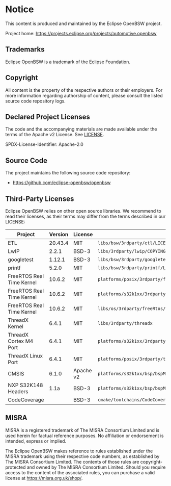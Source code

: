 # Notice

This content is produced and maintained by the Eclipse OpenBSW project.

Project home: https://projects.eclipse.org/projects/automotive.openbsw

## Trademarks

Eclipse OpenBSW is a trademark of the Eclipse Foundation.

## Copyright

All content is the property of the respective authors or their employers.
For more information regarding authorship of content, please consult the
listed source code repository logs.

## Declared Project Licenses

The code and the accompanying materials are made available under the terms
of the Apache v2 License. See [LICENSE](LICENSE).

SPDX-License-Identifier: Apache-2.0

## Source Code

The project maintains the following source code repository:

 * https://github.com/eclipse-openbsw/openbsw

## Third-Party Licenses

Eclipse OpenBSW relies on other open source libraries.
We recommend to read their licenses, as their terms may differ from the terms described in our LICENSE:

| Project                   | Version | License   | Path                                                                 |
|---------------------------|---------|-----------|----------------------------------------------------------------------|
| ETL                       | 20.43.4 | MIT       | ``libs/bsw/3rdparty/etl/LICENSE``                                    |
| LwIP                      | 2.2.1   | BSD-3     | ``libs/3rdparty/lwip/COPYING``                                       |
| googletest                | 1.12.1  | BSD-3     | ``libs/bsw/3rdparty/googletest/LICENSE``                             |
| printf                    | 5.2.0   | MIT       | ``libs/bsw/3rdparty/printf/LICENSE``                                 |
| FreeRTOS Real Time Kernel | 10.6.2  | MIT       | ``platforms/posix/3rdparty/freeRtosPosix/LICENSE.md``                |
| FreeRTOS Real Time Kernel | 10.6.2  | MIT       | ``platforms/s32k1xx/3rdparty/freertos_cm4_sysTick/LICENSE.md``       |
| FreeRTOS Real Time Kernel | 10.6.2  | MIT       | ``libs/os/3rdparty/freeRtos/LICENSE.md``                             |
| ThreadX Kernel            | 6.4.1   | MIT       | ``libs/3rdparty/threadx``                                            |
| ThreadX Cortex M4 Port    | 6.4.1   | MIT       | ``platforms/s32k1xx/3rdparty/threadx_cortex_m4``                     |
| ThreadX Linux Port        | 6.4.1   | MIT       | ``platforms/posix/3rdparty/threadx_linux``                           |
| CMSIS                     | 6.1.0   | Apache v2 | ``platforms/s32k1xx/bsp/bspMcu/include/3rdparty/cmsis/LICENSE``      |
| NXP S32K148 Headers       | 1.1a    | BSD-3     | ``platforms/s32k1xx/bsp/bspMcu/include/3rdparty/nxp``                |
| CodeCoverage              |         | BSD-3     | ``cmake/toolchains/CodeCoverage.cmake``                                   |

## MISRA

MISRA is a registered trademark of The MISRA Consortium Limited and is used herein for factual reference purposes.
No affiliation or endorsement is intended, express or implied.

The Eclipse OpenBSW makes reference to rules established under the MISRA trademark using their respective code numbers, as established by The MISRA Consortium Limited.
The contents of those rules are copyright-protected and owned by The MISRA Consortium Limited.
Should you require access to the content of the associated rules, you can purchase a valid license at https://misra.org.uk/shop/.
